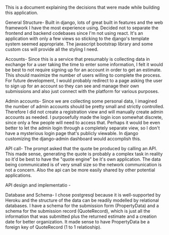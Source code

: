 This is a document explaining the decisions that were made while building this application.

General Structure- Built in django, lots of great built in features and the web framework I have the most experience using.
Decided not to separate the frontend and backend codebases since I'm not using react. It's an application with only a few 
views so sticking to the django's template system seemed appropriate. The javascript bootstrap library and some custom css 
will provide all the styling I need.

Accounts- Since this is a service that presumably is collecting data in exchange for a user taking the time to enter 
some information, I felt it would be best to not require signing up for an account in order to get an estimate. This 
should maximize the number of users willing to complete the process. For future development, I would probably redirect to a
page asking the user to sign up for an account so they can see and manage their own submissions and also just connect with 
the platform for various purposes. 

Admin accounts- Since we are collecting some personal data, I imagined the number of admin accounts should be pretty small and
strictly controlled. Therefore I did not create a registration view and will manually create admin accounts as needed.
I purposefully made the login icon somewhat discrete, since only a few people will need to access that. Perhaps it would be 
even better to let the admin login through a completely separate view, so I don't have a mysterious login page that's publicly
viewable. In django customizing the django-admin dashboard would accomplish this. 


API call- The prompt asked that the quote be produced by calling an API. This made sense, generating the quote is probably
a complex task in reality so it'd be best to have the "quote engine" be it's own application. The data being communicated
is of very small size so the network communication is not a concern. Also the api can be more easily shared by other 
potential applications.

API design and implementatio - 

Database and Schema- I chose postgresql because it is well-supported by Heroku and the structure of the data can be readily
modelled by relational databases. I have a schema for the submission form (PropertyData) and a schema for the submission record
(QuoteRecord), which is just all the information that was submitted plus the returned estimate and a creation date for better organization.
It made sense to have PropertyData be a foreign key of QuoteRecord (1 to 1 relatioship). 

